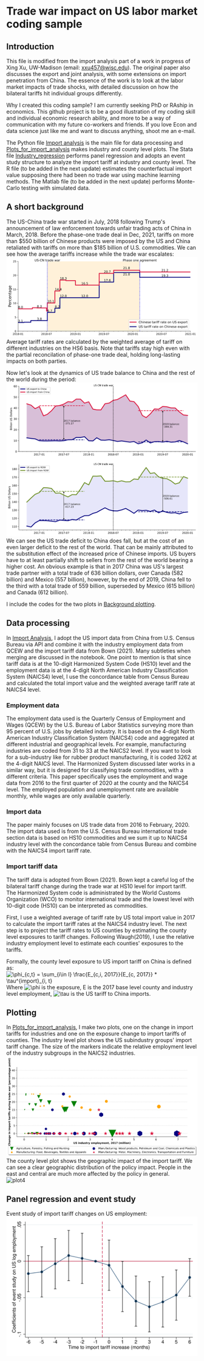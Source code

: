 # Trade war impact on US labor market coding sample
## Introduction
This file is modified from the import analysis part of a work in progress of Xing Xu, UW-Madison (email: xxu457@wisc.edu). The original paper also discusses the export and joint analysis, with some extensions on import penetration from China. The essence of the work is to look at the labor market impacts of trade shocks, with detailed discussion on how the bilateral tariffs hit individual groups differently.

Why I created this coding sample? I am currently seeking PhD or RAship in economics. This github project is to be a good illustration of my coding skill and individual economic research ability, and more to be a way of communication with my future co-workers and friends. If you love Econ and data science just like me and want to discuss anything, shoot me an e-mail.

The Python file [Import analysis](Import%20analysis.ipynb) is the main file for data processing and [Plots_for_import_analysis](Plots_for_import_analysis.ipynb) makes industry and county level plots. The Stata file [Industry_regression](import_industry_analysis.do) performs panel regression and adopts an event study structure to analyze the import tariff at industry and county level. The R file (to be added in the next update) estimates the counterfactual import value supposing there had been no trade war using machine learning methods. The Matlab file (to be added in the next update) performs Monte-Carlo testing with simulated data. 

## A short background
The US-China trade war started in July, 2018 following Trump's announcement of law enforcement towards unfair trading acts of China in March, 2018. Before the phase-one trade deal in Dec, 2021, tariffs on more than $550 billion of Chinese products were imposed by the US and China retaliated with tariffs on more than $185 billion of U.S. commodities. We can see how the average tariffs increase while the trade war escalates:\
![plot1](output_graph/US-CN_trade_war_tariff.svg)\
Average tariff rates are calculated by the weighted average of tariff on different industries on the HS6 basis. Note that tariffs stay high even with the partial reconcilation of phase-one trade deal, holding long-lasting impacts on both parties.

Now let's look at the dynamics of US trade balance to China and the rest of the world during the period:\
![plot2](output_graph/US_trade_balance.svg)\
We can see the US trade deficit to China does fall, but at the cost of an even larger deficit to the rest of the world. That can be mainly attributed to the substitution effect of the increased price of Chinese imports. US buyers have to at least partially shift to sellers from the rest of the world bearing a higher cost. An obvious example is that in 2017 China was US's largest trade partner with a total trade of 636 billion dollars, over Canada (582 billion) and Mexico (557 billion), however, by the end of 2019, China fell to the third with a total trade of 559 billion, superseded by Mexico (615 billion) and Canada (612 billion).

I include the codes for the two plots in [Background plotting](Background_plotting.ipynb).

## Data processing
In [Import Analysis](https://github.com/2xu2/Coding-sample/blob/main/Import%20analysis.ipynb), I adopt the US import data from China from U.S. Census Bureau via API and combine it with the industry employment data from QCEW and the import tariff data from Bown (2021). Many subtleties when merging are discussed in the notebook. One point to mention is that since tariff data is at the 10-digit Harmonized System Code (HS10) level and the employment data is at the 4-digit North American Industry Classification System (NAICS4) level, I use the concordance table from Census Bureau and calculated the total import value and the weighted average tariff rate at NAICS4 level. 

### Employment data
The employment data used is the Quarterly Census of Employment and Wages (QCEW) by the U.S. Bureau of Labor Statistics surveying more than 95 percent of U.S. jobs by detailed industry. It is based on the 4-digit North American Industry Classification System (NAICS4) code and aggregated at different industrial and geographical levels. For example, manufacturing industries are coded from 31 to 33 at the NAICS2 level. If you want to look for a sub-industry like for rubber product manufacturing, it is coded 3262 at the 4-digit NAICS level. The Harmonized System discussed later works in a similar way, but it is designed for classifying trade commodities, with a different criteria. This paper specifically uses the employment and wage data from 2016 to the first quarter of 2020 at the county and the NAICS4 level. The employed population and unemployment rate are available monthly, while wages are only available quarterly.

### Import data
The paper mainly focuses on US trade data from 2016 to February, 2020. The import data used is from the U.S. Census Bureau international trade section data is based on HS10 commodities and we sum it up to NAICS4 industry level with the concordance table from Census Bureau and combine with the NAICS4 import tariff rate.

### Import tariff data
The tariff data is adopted from Bown (2021). Bown kept a careful log of the bilateral tariff change during the trade war at HS10 level for import tariff. The Harmonized System code is administrated by the World Customs Organization (WCO) to monitor international trade and the lowest level with 10-digit code (HS10) can be interpreted as commodities.

First, I use a weighted average of tariff rate by US total import value in 2017 to calculate the import tariff rates at the NAICS4 industry level. The next step is to project the tariff rates to US counties by estimating the county level exposures to tariff changes. Following Waugh(2019), I use the relative industry employment level to estimate each counties' exposures to the tariffs. 

Formally, the county level exposure to US import tariff on China is defined as:\
![\phi_{c,t} =  \sum_{i\in I} \frac{E_{c,i, 2017}}{E_{c, 2017}} * \tau^{import}_{i, t}](https://render.githubusercontent.com/render/math?math=%5Clarge+%5Cdisplaystyle+%5Cphi_%7Bc%2Ct%7D+%3D++%5Csum_%7Bi%5Cin+I%7D+%5Cfrac%7BE_%7Bc%2Ci%2C+2017%7D%7D%7BE_%7Bc%2C+2017%7D%7D+%2A+%5Ctau%5E%7Bimport%7D_%7Bi%2C+t%7D%0A)\
Where ![\phi](https://render.githubusercontent.com/render/math?math=%5Clarge+%5Cdisplaystyle+%5Cphi%0A) is the exposure, E is the 2017 base level county and industry level employment, ![\tau](https://render.githubusercontent.com/render/math?math=%5Clarge+%5Cdisplaystyle+%5Ctau%0A) is the US tariff to China imports.

## Plotting
In [Plots_for_import_analysis](https://github.com/2xu2/Coding-sample/blob/main/Plots_for_import_analysis.ipynb), I make two plots, one on the change in import tariffs for industries and one on the exposure change to import tariffs of counties. 
The industry level plot shows the US subindustry groups' import tariff change. The size of the markers indicate the relative employment level of the industry subgroups in the NAICS2 industries.\
![plot3](output_graph/US_industry_import_tariff_change.svg)\
The county level plot shows the geographic impact of the import tariff. We can see a clear geographic distribution of the policy impact. People in the east and central are much more affected by the policy in general.\
![plot4](output_graph/County_import_tariff_exposure.svg)

## Panel regression and event study
Event study of import tariff changes on US employment:
![plot5](output_graph/import_eventstudy.svg)
